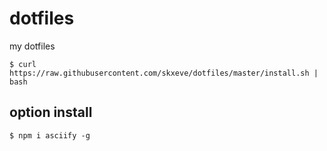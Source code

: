 dotfiles
========

my dotfiles

```
$ curl https://raw.githubusercontent.com/skxeve/dotfiles/master/install.sh | bash
```

## option install

```
$ npm i asciify -g
```
